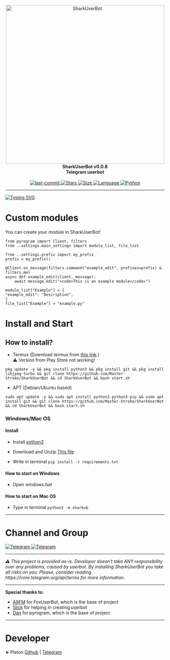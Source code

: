 <p align="center">
    <img src="https://github.com/Master-Stroke/SharkUserBot/raw/main/assets/banner.gif" width="500" alt="SharkUserBot">
    </a>
    <br>
    <b>SharkUserBot v0.0.8</b>
    <br>
    <b>Telegram userbot</b>
<br><br>

<a href="https://github.com/Master-Stroke/SharkUserBot/commits/main">
    <img alt="last-commit" src="https://img.shields.io/github/last-commit/Master-Stroke/SharkUserBot?style=for-the-badge">
</a>

<a href="https://github.com/Master-Stroke/SharkUserBot">
    <img alt="Stars" src="https://img.shields.io/github/stars/Master-Stroke/SharkUserBot?style=for-the-badge">
    <img alt="Size" src="https://img.shields.io/github/repo-size/Master-Stroke/SharkUserBot?style=for-the-badge">
    <img alt="Language" src="https://img.shields.io/github/languages/top/Master-Stroke/SharkUserBot?style=for-the-badge">
    <img alt="Python" src="https://img.shields.io/badge/python->=%203.8-blue?style=for-the-badge">
</a>

</p>
<hr>

[![Typing SVG](https://readme-typing-svg.herokuapp.com?color=%2336BCF7&lines=Simple+and+cool+telegram+userbot)](https://t.me/Shark_UserBot)

<h1>Custom modules</h1>

<p>You can create your module in SharkUserBot!</p>

```python3
from pyrogram import Client, filters
from ..settings.main_settings import module_list, file_list

from ..settings.prefix import my_prefix
prefix = my_prefix()

@Client.on_message(filters.command("example_edit", prefixes=prefix) & filters.me)
async def example_edit(client, message):
    await message.edit("<code>This is an example module</code>")

module_list["Example"] = {
"example_edit": "Description",
}
file_list["Example"] = "example.py"
```

<h1>Install and Start</h1>
<h2>How to install?</h2>


- Termux (Download termux from [this link](https://f-droid.org/repo/com.termux_118.apk).)<br>⚠️ Version from Play Store not working!

```
pkg update -y && pkg install python3 && pkg install git && pkg install libjpeg-turbo && git clone https://github.com/Master-Stroke/SharkUserBot && cd SharkUserBot && bash start.sh
```

- APT (Debian/Ubuntu based)

```
sudo apt update -y && sudo apt install python3 python3-pip && sudo apt install git && git clone https://github.com/Master-Stroke/SharkUserBot && cd SharkUserBot && bash start.sh
```

<h3>Windows/Mac OS</h2>
<h4>Install</h3>

- Install <a href="https://www.python.org/downloads/">python3</a>

- Download and Unzip <a href="https://github.com/Master-Stroke/SharkUserBot/archive/refs/heads/main.zip">This file</a>

- Write in terminal `pip install -r requirements.txt`

<h4>How to start on Windows</h3>

- Open windows.bat

<h4>How to start on Mac OS</h3>

- Type in terminal `python3 -m sharkub`
<hr>
<h1>Channel and Group</h1>
<a href="https://t.me/shark_userbot">
<img alt="Telegram" src="https://img.shields.io/badge/Telegram_Channel-0a0a0a?style=for-the-badge&logo=telegram">
</a>
<a href="https://t.me/shark_userbot_support">
<img alt="Telegram" src="https://img.shields.io/badge/Telegram_Chat-0a0a0a?style=for-the-badge&logo=telegram">
</a>
<br>
<hr>
<i>⚠️ This project is provided as-is. Developer doesn't take ANY responsibility over any problems, caused by userbot. By installing SharkUserBot you take all risks on you. Please, consider reading https://core.telegram.org/api/terms for more information.</i>
<br>
<hr>
<b>Special thanks to:</b>
<ul>
    <li><a href="https://github.com/A9FM">A9FM</a> for FoxUserBot, which is the base of project</li>
    <li><a href="https://t.me/slick_off">Slick</a> for helping in creating userbot</li>
    <li><a href="https://github.com/delivrance">Dan</a> for pyrogram, which is the base of project</li>
</ul>    
<hr>    
<h1>Developer</h1>
➤ Platon <a href="https://github.com/Master-Stroke">Github</a> | <a href="https://t.me/MasterStroke777">Telegram</a> <br>
